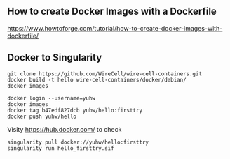 ## How to create Docker Images with a Dockerfile

https://www.howtoforge.com/tutorial/how-to-create-docker-images-with-dockerfile/

## Docker to Singularity

```
git clone https://github.com/WireCell/wire-cell-containers.git
docker build -t hello wire-cell-containers/docker/debian/
docker images
```

```
docker login --username=yuhw
docker images
docker tag b47edf827dcb yuhw/hello:firsttry
docker push yuhw/hello
```

Visity https://hub.docker.com/ to check

```
singularity pull docker://yuhw/hello:firsttry
singularity run hello_firsttry.sif
```




